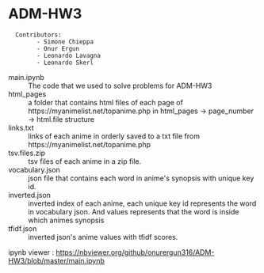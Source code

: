 # ADM-HW3
      Contributors:
            - Simone Chieppa
            - Onur Ergun
            - Leonardo Lavagna
            - Leonardo Skerl

<dl>
  <dt>main.ipynb</dt>
  <dd>The code that we used to solve problems for ADM-HW3</dd>

  <dt>html_pages</dt>
  <dd>a folder that contains html files of each page of https://myanimelist.net/topanime.php in html_pages -> page_number -> html.file structure</dd>
  
  <dt>links.txt</dt>
  <dd>links of each anime in orderly saved to a txt file from https://myanimelist.net/topanime.php</dd>

  <dt>tsv.files.zip</dt>
  <dd>tsv files of each anime in a zip file.</dd>
  
  <dt>vocabulary.json</dt>
  <dd>json file that contains each word in anime's synopsis with unique key id.</dd>

  <dt>inverted.json</dt>
  <dd>inverted index of each anime, each unique key id represents the word in vocabulary json. And values represents that the word is inside which animes synopsis</dd>
  
  <dt>tfidf.json</dt>
  <dd>inverted json's anime values with tfidf scores.</dd>


</dl>

ipynb viewer : https://nbviewer.org/github/onurergun316/ADM-HW3/blob/master/main.ipynb
